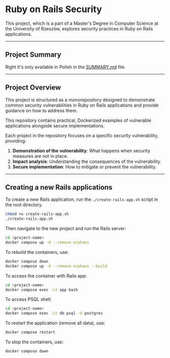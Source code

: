 # Ruby on Rails Security

This project, which is a part of a Master's Degree in Computer Science at the University of Rzeszów, explores security practices in Ruby on Rails applications.

---

## Project Summary

Right it's only available in Polish in the [SUMMARY.md](./SUMMARY.md) file.

---

## Project Overview

This project is structured as a monorepository designed to demonstrate common security vulnerabilities in Ruby on Rails applications and provide guidance on how to address them.

This repository contains practical, Dockerized examples of vulnerable applications alongside secure implementations.

Each project in the repository focuses on a specific security vulnerability, providing:
1. **Demonstration of the vulnerability**: What happens when security measures are not in place.
2. **Impact analysis**: Understanding the consequences of the vulnerability.
3. **Secure implementation**: How to mitigate or prevent the vulnerability.

---

## Creating a new Rails applications

To create a new Rails application, run the `./create-rails-app.sh` script in the root directory.
```bash
chmod +x create-rails-app.sh
./create-rails-app.sh
```

Then navigate to the new project and run the Rails server:
```bash
cd <project-name>
docker compose up -d --remove-orphans
```

To rebuild the containers, use:
```bash
docker compose down
docker compose up -d --remove-orphans --build
```

To access the container with Rails app:
```bash
cd <project-name>
docker compose exec -it app bash
```

To access PSQL shell:
```bash
cd <project-name>
docker compose exec -it db psql -U postgres
```

To restart the application (remove all data), use:
```bash
docker compose restart
```

To stop the containers, use:
```bash
docker compose down
```
